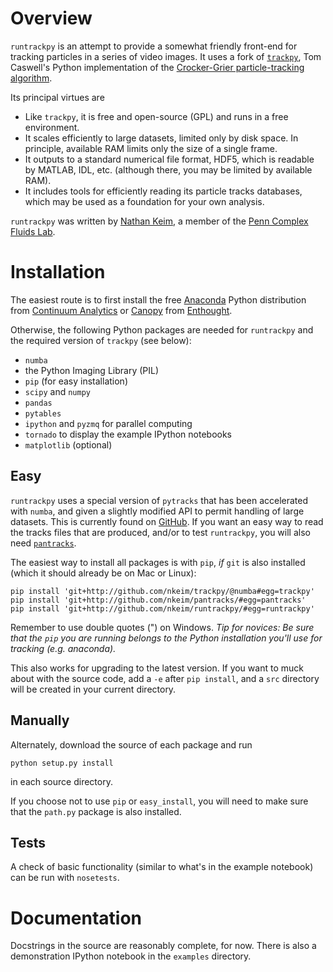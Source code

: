 # Overview

`runtrackpy` is an attempt to provide a somewhat friendly front-end for tracking particles in a series of video images. It uses a fork of [`trackpy`](http://github.com/tcaswell/trackpy/), Tom Caswell's Python implementation of the [Crocker-Grier particle-tracking algorithm](http://dx.doi.org/10.1006/jcis.1996.0217). 

Its principal virtues are

- Like `trackpy`, it is free and open-source (GPL) and runs in a free environment.
- It scales efficiently to large datasets, limited only by disk space. In principle, available RAM limits only the size of a single frame.
- It outputs to a standard numerical file format, HDF5, which is readable by MATLAB, IDL, etc. (although there, you may be limited by available RAM).
- It includes tools for efficiently reading its particle tracks databases, which may be used as a foundation for your own analysis.

`runtrackpy` was written by [Nathan Keim](http://www.seas.upenn.edu/~nkeim/), a member of the [Penn Complex Fluids Lab](http://arratia.seas.upenn.edu).

# Installation

The easiest route is to first install the free [Anaconda](https://store.continuum.io/cshop/products/) Python distribution from [Continuum Analytics](http://continuum.io) or [Canopy](https://www.enthought.com/products/canopy/) from [Enthought](https://www.enthought.com). 

Otherwise, the following Python packages are needed for `runtrackpy` and the required version of `trackpy` (see below):

- `numba`
- the Python Imaging Library (PIL)
- `pip` (for easy installation)
- `scipy` and `numpy`
- `pandas`
- `pytables`
- `ipython` and `pyzmq` for parallel computing 
- `tornado` to display the example IPython notebooks
- `matplotlib` (optional)

## Easy

`runtrackpy` uses a special version of `pytracks` that has been accelerated with `numba`, and given a slightly modified API to permit handling of large datasets. This is currently found on [GitHub](http://github.com/nkeim/trackpy/). If you want an easy way to read the tracks files that are produced, and/or to test `runtrackpy`, you will also need [`pantracks`](http://github.com/nkeim/pantracks/).

The easiest way to install all packages is with `pip`, *if* `git` is also installed (which it should already be on Mac or Linux):

    pip install 'git+http://github.com/nkeim/trackpy/@numba#egg=trackpy'
    pip install 'git+http://github.com/nkeim/pantracks/#egg=pantracks'
    pip install 'git+http://github.com/nkeim/runtrackpy/#egg=runtrackpy'

Remember to use double quotes (") on Windows. *Tip for novices: Be sure that the `pip` you are running belongs to the Python installation you'll use for tracking (e.g. anaconda).*

This also works for upgrading to the latest version. If you want to muck about with the source code, add a `-e` after `pip install`, and a `src` directory will be created in your current directory.

## Manually

Alternately, download the source of each package and run

    python setup.py install

in each source directory.

If you choose not to use `pip` or `easy_install`, you will need to make sure that the `path.py` package is also installed. 

## Tests

A check of basic functionality (similar to what's in the example notebook) can be run with `nosetests`.

# Documentation

Docstrings in the source are reasonably complete, for now. There is also a demonstration IPython notebook in the `examples` directory.
